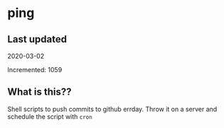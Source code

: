 # ping

## Last updated
2020-03-02

Incremented: 1059

## What is this??
Shell scripts to push commits to github errday. Throw it on a server and schedule the script with `cron`
